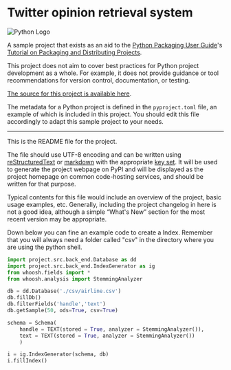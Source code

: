 # Twitter opinion retrieval system

![Python Logo](https://www.python.org/static/community_logos/python-logo.png "Sample inline image")

A sample project that exists as an aid to the [Python Packaging User
Guide][packaging guide]'s [Tutorial on Packaging and Distributing
Projects][distribution tutorial].

This project does not aim to cover best practices for Python project
development as a whole. For example, it does not provide guidance or tool
recommendations for version control, documentation, or testing.

[The source for this project is available here][src].

The metadata for a Python project is defined in the `pyproject.toml` file,
an example of which is included in this project. You should edit this file
accordingly to adapt this sample project to your needs.

----

This is the README file for the project.

The file should use UTF-8 encoding and can be written using
[reStructuredText][rst] or [markdown][md use] with the appropriate [key set][md
use]. It will be used to generate the project webpage on PyPI and will be
displayed as the project homepage on common code-hosting services, and should be
written for that purpose.

Typical contents for this file would include an overview of the project, basic
usage examples, etc. Generally, including the project changelog in here is not a
good idea, although a simple “What's New” section for the most recent version
may be appropriate.

[packaging guide]: https://packaging.python.org
[distribution tutorial]: https://packaging.python.org/tutorials/packaging-projects/
[src]: https://github.com/pypa/sampleproject
[rst]: http://docutils.sourceforge.net/rst.html
[md]: https://tools.ietf.org/html/rfc7764#section-3.5 "CommonMark variant"
[md use]: https://packaging.python.org/specifications/core-metadata/#description-content-type-optional

Down below you can fine an example code to create a Index. Remember that you will always need a folder called "csv" in the directory where you are using the python shell.

```python 
import project.src.back_end.Database as dd
import project.src.back_end.IndexGenerator as ig
from whoosh.fields import *
from whoosh.analysis import StemmingAnalyzer

db = dd.Database('./csv/airline.csv')
db.fillDb()
db.filterFields('handle','text')
db.getSample(50, ods=True, csv=True)

schema = Schema(
    handle = TEXT(stored = True, analyzer = StemmingAnalyzer()),
    text = TEXT(stored = True, analyzer = StemmingAnalyzer())
    )

i = ig.IndexGenerator(schema, db)
i.fillIndex()
```

